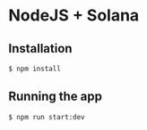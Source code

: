 # NodeJS + Solana

## Installation

```bash
$ npm install
```

## Running the app

```bash
$ npm run start:dev
```
